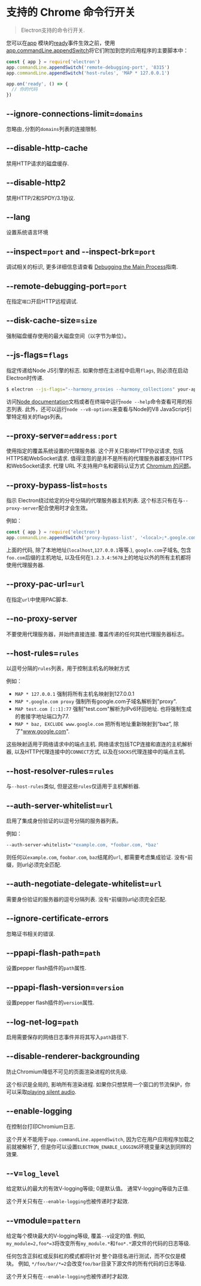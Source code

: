 # 支持的 Chrome 命令行开关

> Electron支持的命令行开关.

您可以在[app](app.md) 模块的[ready](app.md#event-ready)事件生效之前，使用[app.commandLine.appendSwitch](app.md#appcommandlineappendswitchswitch-value)将它们附加到您的应用程序的主要脚本中：

```javascript
const { app } = require('electron')
app.commandLine.appendSwitch('remote-debugging-port', '8315')
app.commandLine.appendSwitch('host-rules', 'MAP * 127.0.0.1')

app.on('ready', () => {
  // 你的代码
})
```

## --ignore-connections-limit=`domains`

忽略由`,`分割的`domains`列表的连接限制.

## --disable-http-cache

禁用HTTP请求的磁盘缓存.

## --disable-http2

禁用HTTP/2和SPDY/3.1协议.

## --lang

设置系统语言环境

## --inspect=`port` and --inspect-brk=`port`

调试相关的标识, 更多详细信息请查看 [Debugging the Main Process](../tutorial/debugging-main-process.md)指南.

## --remote-debugging-port=`port`

在指定`端口`开启HTTP远程调试.

## --disk-cache-size=`size`

强制磁盘缓存使用的最大磁盘空间（以字节为单位）。

## --js-flags=`flags`

指定传递给Node JS引擎的标志. 如果你想在主进程中启用`flags`, 则必须在启动Electron时传递.

```sh
$ electron --js-flags="--harmony_proxies --harmony_collections" your-app
```

访问[Node documentation](https://nodejs.org/api/cli.html)文档或者在终端中运行`node --help`命令查看可用的标志列表. 此外，还可以运行`node --v8-options`来查看与Node的V8 JavaScript引擎特定相关的flags列表。

## --proxy-server=`address:port`

使用指定的覆盖系统设置的代理服务器. 这个开关只影响HTTP协议请求, 包括HTTPS和WebSocket请求. 值得注意的是并不是所有的代理服务器都支持HTTPS和WebSocket请求. 代理 URL 不支持用户名和密码认证方式 [Chromium 的问题](https://bugs.chromium.org/p/chromium/issues/detail?id=615947)。

## --proxy-bypass-list=`hosts`

指示 Electron绕过给定的分号分隔的代理服务器主机列表. 这个标志只有在与`--proxy-server`配合使用时才会生效。

例如：

```javascript
const { app } = require('electron')
app.commandLine.appendSwitch('proxy-bypass-list', '<local>;*.google.com;*foo.com;1.2.3.4:5678')
```

上面的代码, 除了本地地址(`localhost`,`127.0.0.1`等等.), `google.com`子域名, 包含`foo.com`后缀的主机地址, 以及任何在`1.2.3.4:5678`上的地址以外的所有主机都将使用代理服务器.

## --proxy-pac-url=`url`

在指定`url`中使用PAC脚本.

## --no-proxy-server

不要使用代理服务器，并始终直接连接. 覆盖传递的任何其他代理服务器标志。

## --host-rules=`rules`

以逗号分隔的`rules`列表，用于控制主机名的映射方式

例如：

* `MAP * 127.0.0.1` 强制将所有主机名映射到127.0.0.1
* `MAP *.google.com proxy` 强制所有google.com子域名解析到"proxy".
* `MAP test.com [::1]:77` 强制"test.com"解析为IPv6环回地址. 也将强制生成的套接字地址端口为77.
* `MAP * baz, EXCLUDE www.google.com` 把所有地址重新映射到“baz”, 除了"www.google.com".

这些映射适用于网络请求中的端点主机. 网络请求包括TCP连接和直连的主机解析器, 以及HTTP代理连接中的`CONNECT`方式, 以及在`SOCKS`代理连接中的端点主机.

## --host-resolver-rules=`rules`

与`--host-rules`类似, 但是这些`rules`仅适用于主机解析器.

## --auth-server-whitelist=`url`

启用了集成身份验证的以逗号分隔的服务器列表。

例如：

```sh
--auth-server-whitelist='*example.com, *foobar.com, *baz'
```

则任何以`example.com`, `foobar.com`, `baz`结尾的`url`, 都需要考虑集成验证. 没有`*`前缀，则url必须完全匹配.

## --auth-negotiate-delegate-whitelist=`url`

需要身份验证的服务器的逗号分隔列表. 没有`*`前缀则url必须完全匹配.

## --ignore-certificate-errors

忽略证书相关的错误.

## --ppapi-flash-path=`path`

设置pepper flash插件的`path`属性.

## --ppapi-flash-version=`version`

设置pepper flash插件的`version`属性.

## --log-net-log=`path`

启用需要保存的网络日志事件并将其写入`path`路径下.

## --disable-renderer-backgrounding

防止Chromium降低不可见的页面渲染进程的优先级.

这个标识是全局的, 影响所有渲染进程. 如果你只想禁用一个窗口的节流保护，你可以采取[playing silent audio](https://github.com/atom/atom/pull/9485/files).

## --enable-logging

在控制台打印Chromium日志.

这个开关不能用于`app.commandLine.appendSwitch`, 因为它在用户应用程序加载之前就被解析了, 但是你可以设置`ELECTRON_ENABLE_LOGGING`环境变量来达到同样的效果.

## --v=`log_level`

给定默认的最大的有效V-logging等级; 0是默认值。 通常V-logging等级为正值.

这个开关只有在`--enable-logging`也被传递时才起效.

## --vmodule=`pattern`

给定每个模块最大的V-logging等级, 覆盖`--v`设定的值. 例如, `my_module=2,foo*=3`将改变所有`my_module.*`和`foo*.*`源文件的代码的日志等级.

任何包含正斜杠或反斜杠的模式都将针对 整个路径名进行测试，而不仅仅是模块。 例如, `*/foo/bar/*=2`会改变`foo/bar`目录下源文件的所有代码的日志等级.

这个开关只有在`--enable-logging`也被传递时才起效.